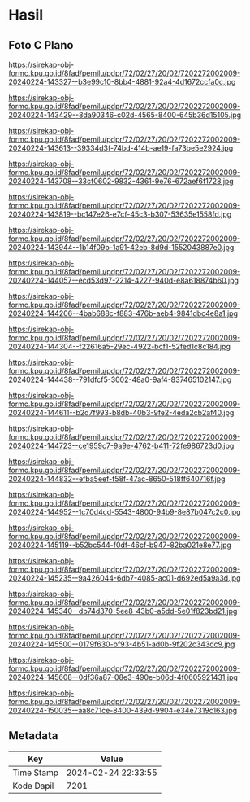 # Hasil

## Foto C Plano

https://sirekap-obj-formc.kpu.go.id/8fad/pemilu/pdpr/72/02/27/20/02/7202272002009-20240224-143327--b3e99c10-8bb4-4881-92a4-4d1672ccfa0c.jpg

https://sirekap-obj-formc.kpu.go.id/8fad/pemilu/pdpr/72/02/27/20/02/7202272002009-20240224-143429--8da90346-c02d-4565-8400-645b36d15105.jpg

https://sirekap-obj-formc.kpu.go.id/8fad/pemilu/pdpr/72/02/27/20/02/7202272002009-20240224-143613--39334d3f-74bd-414b-ae19-fa73be5e2924.jpg

https://sirekap-obj-formc.kpu.go.id/8fad/pemilu/pdpr/72/02/27/20/02/7202272002009-20240224-143708--33cf0602-9832-4361-9e76-672aef6f1728.jpg

https://sirekap-obj-formc.kpu.go.id/8fad/pemilu/pdpr/72/02/27/20/02/7202272002009-20240224-143819--bc147e26-e7cf-45c3-b307-53635e1558fd.jpg

https://sirekap-obj-formc.kpu.go.id/8fad/pemilu/pdpr/72/02/27/20/02/7202272002009-20240224-143944--1b14f09b-1a91-42eb-8d9d-1552043887e0.jpg

https://sirekap-obj-formc.kpu.go.id/8fad/pemilu/pdpr/72/02/27/20/02/7202272002009-20240224-144057--ecd53d97-2214-4227-940d-e8a618874b60.jpg

https://sirekap-obj-formc.kpu.go.id/8fad/pemilu/pdpr/72/02/27/20/02/7202272002009-20240224-144206--4bab688c-f883-476b-aeb4-9841dbc4e8a1.jpg

https://sirekap-obj-formc.kpu.go.id/8fad/pemilu/pdpr/72/02/27/20/02/7202272002009-20240224-144304--f22616a5-29ec-4922-bcf1-52fed1c8c184.jpg

https://sirekap-obj-formc.kpu.go.id/8fad/pemilu/pdpr/72/02/27/20/02/7202272002009-20240224-144438--791dfcf5-3002-48a0-9af4-837465102147.jpg

https://sirekap-obj-formc.kpu.go.id/8fad/pemilu/pdpr/72/02/27/20/02/7202272002009-20240224-144611--b2d7f993-b8db-40b3-9fe2-4eda2cb2af40.jpg

https://sirekap-obj-formc.kpu.go.id/8fad/pemilu/pdpr/72/02/27/20/02/7202272002009-20240224-144723--ce1959c7-9a9e-4762-b411-72fe986723d0.jpg

https://sirekap-obj-formc.kpu.go.id/8fad/pemilu/pdpr/72/02/27/20/02/7202272002009-20240224-144832--efba5eef-f58f-47ac-8650-518ff640716f.jpg

https://sirekap-obj-formc.kpu.go.id/8fad/pemilu/pdpr/72/02/27/20/02/7202272002009-20240224-144952--1c70d4cd-5543-4800-94b9-8e87b047c2c0.jpg

https://sirekap-obj-formc.kpu.go.id/8fad/pemilu/pdpr/72/02/27/20/02/7202272002009-20240224-145119--b52bc544-f0df-46cf-b947-82ba021e8e77.jpg

https://sirekap-obj-formc.kpu.go.id/8fad/pemilu/pdpr/72/02/27/20/02/7202272002009-20240224-145235--9a426044-6db7-4085-ac01-d692ed5a9a3d.jpg

https://sirekap-obj-formc.kpu.go.id/8fad/pemilu/pdpr/72/02/27/20/02/7202272002009-20240224-145340--db74d370-5ee8-43b0-a5dd-5e01f823bd21.jpg

https://sirekap-obj-formc.kpu.go.id/8fad/pemilu/pdpr/72/02/27/20/02/7202272002009-20240224-145500--0179f630-bf93-4b51-ad0b-9f202c343dc9.jpg

https://sirekap-obj-formc.kpu.go.id/8fad/pemilu/pdpr/72/02/27/20/02/7202272002009-20240224-145608--0df36a87-08e3-490e-b06d-4f0605921431.jpg

https://sirekap-obj-formc.kpu.go.id/8fad/pemilu/pdpr/72/02/27/20/02/7202272002009-20240224-150035--aa8c71ce-8400-439d-9904-e34e7319c163.jpg


## Metadata

| Key        | Value               |
| ---------- | ------------------- |
| Time Stamp | 2024-02-24 22:33:55 |
| Kode Dapil | 7201                |



